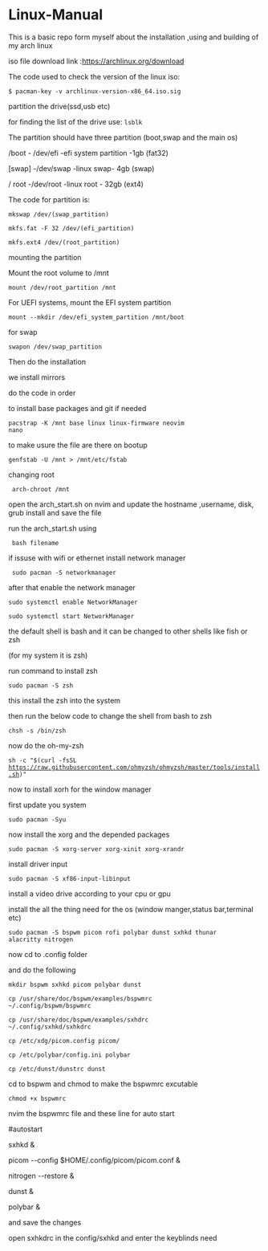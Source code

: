 # Linux-Manual
This is a basic repo form myself about the installation ,using and building of my arch linux

iso file download link :https://archlinux.org/download

The code used to check the version of the linux iso:

<code>$ pacman-key -v archlinux-version-x86_64.iso.sig</code>

partition the drive(ssd,usb etc)

for finding the list of the drive use:
<code>lsblk</code>

The partition should have three partition (boot,swap and the main os)


/boot - /dev/efi -efi system partition -1gb (fat32)

[swap] -/dev/swap -linux swap- 4gb (swap)

/ root -/dev/root -linux root - 32gb (ext4)

The code for partition is:

<code>mkswap /dev/(swap_partition)</code>

<code>mkfs.fat -F 32 /dev/(efi_partition)</code>

<code>mkfs.ext4 /dev/(root_partition)</code>

mounting the partition

Mount the root volume to /mnt

<code>mount /dev/root_partition /mnt</code>

For UEFI systems, mount the EFI system partition

<code>mount --mkdir /dev/efi_system_partition /mnt/boot</code>


for swap

<code>swapon /dev/swap_partition</code>


Then do the installation

we install mirrors 

do the code in order

to install base packages and git if needed

<code>pacstrap -K /mnt base linux linux-firmware neovim nano</code>

to make usure the file are there on bootup

<code>genfstab -U /mnt > /mnt/etc/fstab</code>

changing root

<code> arch-chroot /mnt</code>

open the arch_start.sh on nvim and update the hostname ,username, disk, grub install and save the file

run the arch_start.sh using

<code> bash filename </code>

if issuse with wifi or ethernet install network manager 

<code> sudo pacman -S networkmanager</code>

after that enable the network manager

<code>sudo systemctl enable NetworkManager</code>

<code>sudo systemctl start NetworkManager</code>

the default shell is bash and it can be changed to other shells like fish or zsh

(for my system it is zsh)

run command to install zsh

<code>sudo pacman -S zsh</code>

this install the zsh into the system

then run the below code to change the shell from bash to zsh

<code>chsh -s /bin/zsh</code>

now do the oh-my-zsh

<code>sh -c "$(curl -fsSL https://raw.githubusercontent.com/ohmyzsh/ohmyzsh/master/tools/install.sh)"</code>

now to install xorh for the window manager

first update you system

<code>sudo pacman -Syu</code>

now install the xorg and the depended packages

<code>sudo pacman -S xorg-server xorg-xinit xorg-xrandr</code>

install driver input

<code>sudo pacman -S xf86-input-libinput</code>

install a video drive according to your cpu or gpu

install the all the thing need for the os (window manger,status bar,terminal etc)

<code>sudo pacman -S bspwm picom rofi polybar dunst sxhkd thunar alacritty nitrogen</code>

now cd to .config folder

and do the following

<code>mkdir bspwm sxhkd picom polybar dunst</code>

<code>cp /usr/share/doc/bspwm/examples/bspwmrc ~/.config/bspwm/bspwmrc</code>

<code>cp /usr/share/doc/bspwm/examples/sxhdrc ~/.config/sxhkd/sxhkdrc</code>

<code>cp /etc/xdg/picom.config picom/</code>

<code>cp /etc/polybar/config.ini polybar</code>

<code>cp /etc/dunst/dunstrc dunst</code>

cd to bspwm and chmod to make the bspwmrc excutable

<code>chmod +x bspwmrc</code>

nvim the bspwmrc file and these line for auto start

#autostart

sxhkd &

picom --config $HOME/.config/picom/picom.conf &

nitrogen --restore &

dunst &

polybar &

and save the changes

open sxhkdrc in the config/sxhkd and enter the keyblinds need
















